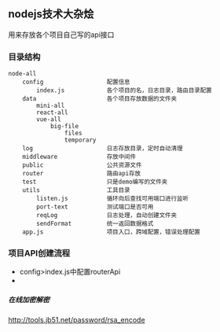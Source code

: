## nodejs技术大杂烩

用来存放各个项目自己写的api接口

### 目录结构

```
node-all
	config  				配置信息
		index.js  			各个项目的名，日志目录，路由目录配置
	data     				各个项目存放数据的文件夹
		mini-all
		react-all
		vue-all
			big-file
				files
				temporary
	log						日志存放目录，定时自动清理
	middleware				存放中间件
	public					公共资源文件
	router					路由api存放
	test					只是demo编写的文件夹
	utils					工具目录
		listen.js			循环向后查找可用端口进行监听
		port-text			测试端口是否可用
		reqLog				日志处理，自动创建文件夹
		sendFormat			统一返回数据格式
	app.js					项目入口，跨域配置，错误处理配置
```

### 项目API创建流程

- config>index.js中配置routerApi            
- 



##### 在线加密解密
http://tools.jb51.net/password/rsa_encode